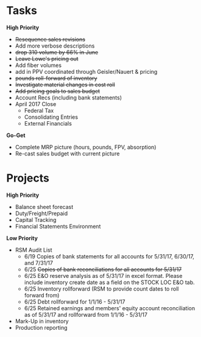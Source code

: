 Tasks
==============

**High Priority**
* ~~Resequence sales revisions~~
* Add more verbose descriptions
* ~~drop 310 volume by 66% in June~~
* ~~Leave Lowe's pricing out~~
* Add fiber volumes
* add in PPV coordinated through Geisler/Nauert & pricing
* ~~pounds roll-forward of inventory~~
* ~~Investigate material changes in cost roll~~
* ~~Add pricing goals to sales budget~~
* Account Recs (including bank statements)
* April 2017 Close
    * Federal Tax
    * Consolidating Entries
    * External Financials

**Go-Get**
* Complete MRP picture (hours, pounds, FPV, absorption)
* Re-cast sales budget with current picture

Projects
==========
**High Priority**

* Balance sheet forecast
* Duty/Freight/Prepaid
* Capital Tracking
* Financial Statements Environment

**Low Priority**

* RSM Audit List
    * 6/19  Copies of bank statements for all accounts for 5/31/17, 6/30/17, and 7/31/17
    * 6/25  ~~Copies of bank reconciliations for all accounts for 5/31/17~~
    * 6/25  E&O reserve analysis as of 5/31/17 in excel format.  Please include inventory create date as a field on the STOCK LOC E&O tab.
    * 6/25  Inventory rollforward (RSM to provide count dates to roll forward from)
    * 6/25  Debt rollforward for 1/1/16 - 5/31/17
    * 6/25  Retained earnings and members' equity account reconciliation as of 5/31/17 and rollforward from 1/1/16 - 5/31/17
* Mark-Up in inventory
* Production reporting